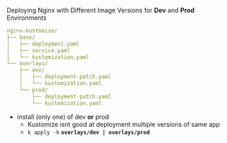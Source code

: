 

Deploying Nginx with Different Image Versions for **Dev** and **Prod** Environments


```yaml
nginx-kustomize/
├── base/
│   ├── deployment.yaml
│   ├── service.yaml
│   └── kustomization.yaml
└── overlays/
    ├── dev/
    │   ├── deployment-patch.yaml
    │   └── kustomization.yaml
    └── prod/
        ├── deployment-patch.yaml
        └── kustomization.yaml
```

- install (only one) of dev **or** prod
    - Kustomize isnt good at deployment multiple versions of same app 
    - `k apply -k` **`overlays/dev | overlays/prod`**

